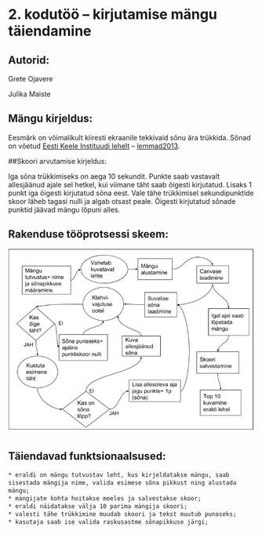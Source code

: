 # 2. kodutöö – kirjutamise mängu täiendamine

## Autorid:
Grete Ojavere

Julika Maiste

## Mängu kirjeldus:

Eesmärk on võimalikult kiiresti ekraanile tekkivaid sõnu ära trükkida. 
Sõnad on võetud [Eesti Keele Instituudi lehelt](http://www.eki.ee/tarkvara/wordlist/) – [lemmad2013](http://www.eki.ee/tarkvara/wordlist/lemmad2013.txt). 

##Skoori arvutamise kirjeldus:

Iga sõna trükkimiseks on aega 10 sekundit. Punkte saab vastavalt allesjäänud ajale sel hetkel, kui viimane täht saab õigesti kirjutatud. Lisaks 1 punkt iga õigesti kirjutatud sõna eest. Vale tähe trükkimisel sekundipunktide skoor läheb tagasi nulli ja algab otsast peale. Õigesti kirjutatud sõnade punktid jäävad mängu lõpuni alles.


## Rakenduse tööprotsessi skeem:

![Screenshot 1](RakenduseSkeem.png)  

## Täiendavad funktsionaalsused:  
    * eraldi on mängu tutvustav leht, kus kirjeldatakse mängu, saab sisestada mängija nime, valida esimese sõna pikkust ning alustada mängu; 
    * mängijate kohta hoitakse meeles ja salvestakse skoor; 
    * eraldi näidatakse välja 10 parima mängija skoori; 
    * valesti tähe trükkimine muudab skoori ja tekst muutub punaseks;
    * kasutaja saab ise valida raskusastme sõnapikkuse järgi;


